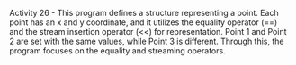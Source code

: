 Activity 26 - This program defines a structure representing a point. Each point has an x and y coordinate, and it utilizes the equality operator (==) and the stream insertion operator (<<) for representation. Point 1 and Point 2 are set with the same values, while Point 3 is different. Through this, the program focuses on the equality and streaming operators.
